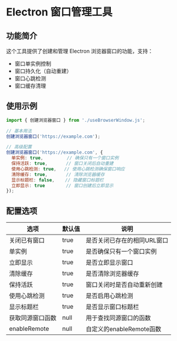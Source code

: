 # Electron 窗口管理工具

## 功能简介

这个工具提供了创建和管理 Electron 浏览器窗口的功能，支持：

- 窗口单实例控制
- 窗口持久化（自动重建）
- 窗口心跳检测
- 窗口缓存清理

## 使用示例

```javascript
import { 创建浏览器窗口 } from './useBrowserWindow.js';

// 基本用法
创建浏览器窗口('https://example.com');

// 高级配置
创建浏览器窗口('https://example.com', {
  单实例: true,         // 确保只有一个窗口实例
  保持活跃: true,       // 窗口关闭后自动重建
  使用心跳检测: true,   // 使用心跳检测确保窗口响应
  清除缓存: true,       // 清除浏览器缓存
  显示标题栏: false,    // 隐藏窗口标题栏
  立即显示: true        // 窗口创建后立即显示
});
```

## 配置选项

| 选项 | 默认值 | 说明 |
|------|--------|------|
| 关闭已有窗口 | true | 是否关闭已存在的相同URL窗口 |
| 单实例 | true | 是否确保只有一个窗口实例 |
| 立即显示 | true | 是否立即显示窗口 |
| 清除缓存 | true | 是否清除浏览器缓存 |
| 保持活跃 | true | 窗口关闭时是否自动重新创建 |
| 使用心跳检测 | true | 是否启用心跳检测 |
| 显示标题栏 | true | 是否显示窗口标题栏 |
| 获取同源窗口函数 | null | 用于查找同源窗口的函数 |
| enableRemote | null | 自定义的enableRemote函数 | 